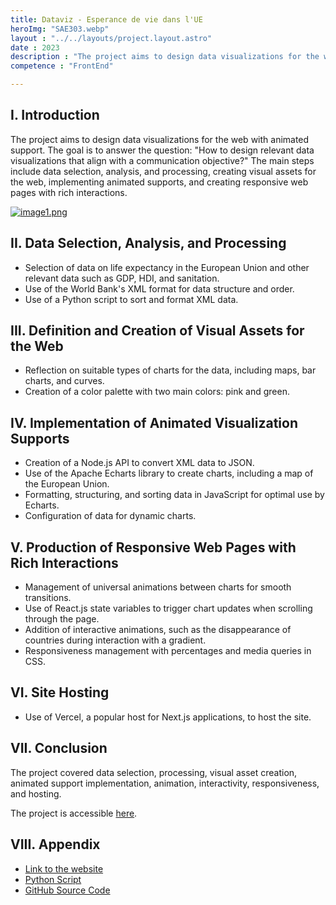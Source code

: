```yaml
---
title: Dataviz - Esperance de vie dans l'UE
heroImg: "SAE303.webp"
layout : "../../layouts/project.layout.astro"
date : 2023
description : "The project aims to design data visualizations for the web with animated support. The goal is to address the question: "How to design relevant data visualizations aligned with a communication objective?" The main steps involve data selection, analysis, and processing, creating visual assets for the web, implementing animated supports, and creating responsive web pages with rich interactions."
competence : "FrontEnd"

---
```

## I. Introduction

The project aims to design data visualizations for the web with animated support. The goal is to answer the question: "How to design relevant data visualizations that align with a communication objective?" The main steps include data selection, analysis, and processing, creating visual assets for the web, implementing animated supports, and creating responsive web pages with rich interactions.

[![image1.png](/img/datavizLifeExpectancyEU/image1.png)](https://dataviz-life-expectancy-eu.antocrea.dev)

## II. Data Selection, Analysis, and Processing

- Selection of data on life expectancy in the European Union and other relevant data such as GDP, HDI, and sanitation.
- Use of the World Bank's XML format for data structure and order.
- Use of a Python script to sort and format XML data.

## III. Definition and Creation of Visual Assets for the Web

- Reflection on suitable types of charts for the data, including maps, bar charts, and curves.
- Creation of a color palette with two main colors: pink and green.

## IV. Implementation of Animated Visualization Supports

- Creation of a Node.js API to convert XML data to JSON.
- Use of the Apache Echarts library to create charts, including a map of the European Union.
- Formatting, structuring, and sorting data in JavaScript for optimal use by Echarts.
- Configuration of data for dynamic charts.

## V. Production of Responsive Web Pages with Rich Interactions

- Management of universal animations between charts for smooth transitions.
- Use of React.js state variables to trigger chart updates when scrolling through the page.
- Addition of interactive animations, such as the disappearance of countries during interaction with a gradient.
- Responsiveness management with percentages and media queries in CSS.

## VI. Site Hosting

- Use of Vercel, a popular host for Next.js applications, to host the site.

## VII. Conclusion

The project covered data selection, processing, visual asset creation, animated support implementation, animation, interactivity, responsiveness, and hosting.

The project is accessible [here](https://dataviz-life-expectancy-eu.antocrea.dev).

## VIII. Appendix

- [Link to the website](https://dataviz-life-expectancy-eu.antocrea.dev)
- [Python Script](https://github.com/antoCreaDev/SAE303-DATAVIZ/blob/main/public/main.py)
- [GitHub Source Code](https://github.com/antoCreaDev/SAE303-DATAVIZ)
